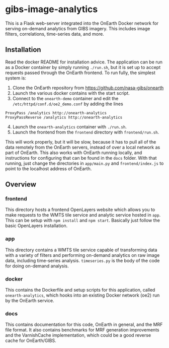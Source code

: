 # gibs-image-analytics

This is a Flask web-server integrated into the OnEarth Docker network for serving
on-demand analytics from GIBS imagery. This includes image filters, correlations,
time-series data, and more. 

## Installation

Read the docker README for installation advice. The application can be run as a Docker container by simply running `./run.sh`,
but it is set up to accept requests passed through the OnEarth frontend. To run fully, the simplest system is:

1. Clone the OnEarth repository from https://github.com/nasa-gibs/onearth
2. Launch the various docker contains with the start script.
3. Connect to the `onearth-demo` container and edit the `/etc/httpd/conf.d/oe2_demo.conf` by adding the lines

```
ProxyPass /analytics http://onearth-analytics
ProxyPassReverse /analytics http://onearth-analytics
```

4. Launch the `onearth-analytics` container with `./run.sh`. 
5. Launch the frontend from the `frontend` directory with `frontend/run.sh`. 

This will work properly, but it will be slow, because it has to pull all of the data remotely from the OnEarth servers, instead of 
over a local network as part of OnEarth. This also works with OnEarth running locally, and instructions for configuring
that can be found in the `docs` folder. With that running, just change the directories in `app/main.py` and `frontend/index.js`
to point to the localhost address of OnEarth.

## Overview

### frontend

This directory hosts a frontend OpenLayers website which allows you to make requests to the WMTS tile service and analytic service
hosted in `app`. This can be setup with `npm install` and `npm start`. Basically just follow the basic OpenLayers installation.

### app

This directory contains a WMTS tile service capable of transforming data with a variety of filters and performing on-demand analytics
on raw image data, including time-series analysis. `timeseries.py` is the body of the code for doing on-demand analysis.

### docker

This contains the Dockerfile and setup scripts for this application, called `onearth-analytics`, which hooks into an existing Docker
network (oe2) run by the OnEarth service.

### docs

This contains documentation for this code, OnEarth in general, and the MRF file format. It also contains benchmarks for MRF generation
improvements and the VarnishCache implementation, which could be a good reverse cache for OnEarth/GIBS.
